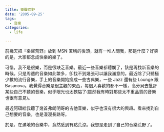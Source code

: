 ```yaml
---
title: 樂聲荒野
date: '2005-09-25'
tags:
  - 音樂
categories:
  - life

---
```

前幾天把『樂聲荒野』放到 MSN 匿稱的後頭，就有一堆人問我，那是什麼？好笑的是，大家都念成快樂的樂了。  
  
可惜，我不是很樂，而是很缺乏音樂。最近一些音樂都聽爛了，該是再找新音樂的時候。只是周遭的音樂如此繁多，卻找不到幾張可以讓我滿意的。最近除了只聽極少數的流行音樂，手上的音樂開始換成一些古典樂，一些 Jazz 還有些 Lounge 跟 Basanova。我覺得音樂是很主觀的東西，每個人喜歡的都不一樣，高分貝去批評某些自己不聽的音樂，似乎眼光也太狹隘了(雖然我有時對那些太不重品質的音樂也很有意見)。  
  
最近阿碩給我聽了幾首弗朗明哥的吉他音樂，似乎也沒有很大的興趣。看來找到自己想要的音樂，也是漫漫長路呀。  
  
於是，在滿地的音樂中，竟然感到有點荒涼。我想是走到了自己的音樂荒野了。